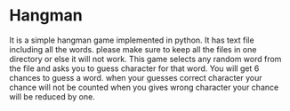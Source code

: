 # Hangman
It is a simple hangman game implemented in python. It has text file including all the words. please make sure to keep all the files in one directory or else it will not work. This game selects any random word from the file and asks you to guess character for that word. You will get 6 chances to guess a word. when your guesses correct character your chance will not be counted when you gives wrong character your chance will be reduced by one.
